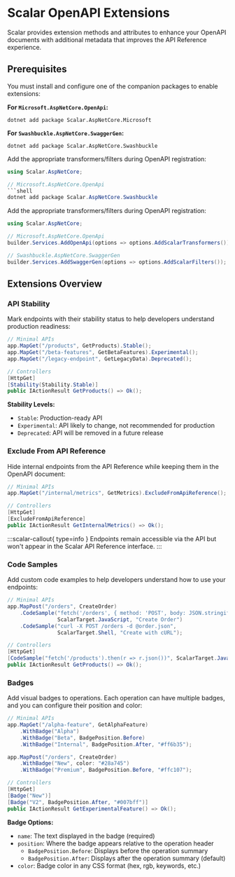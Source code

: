 # Scalar OpenAPI Extensions

Scalar provides extension methods and attributes to enhance your OpenAPI documents with additional metadata that improves the API Reference experience.

## Prerequisites

You must install and configure one of the companion packages to enable extensions:

**For `Microsoft.AspNetCore.OpenApi`:**
```shell
dotnet add package Scalar.AspNetCore.Microsoft
```

**For `Swashbuckle.AspNetCore.SwaggerGen`:**
```shell
dotnet add package Scalar.AspNetCore.Swashbuckle
```

Add the appropriate transformers/filters during OpenAPI registration:

```csharp
using Scalar.AspNetCore;

// Microsoft.AspNetCore.OpenApi
```shell
dotnet add package Scalar.AspNetCore.Swashbuckle
```

Add the appropriate transformers/filters during OpenAPI registration:

```csharp
using Scalar.AspNetCore;

// Microsoft.AspNetCore.OpenApi
builder.Services.AddOpenApi(options => options.AddScalarTransformers());

// Swashbuckle.AspNetCore.SwaggerGen
builder.Services.AddSwaggerGen(options => options.AddScalarFilters());
```

## Extensions Overview

### API Stability

Mark endpoints with their stability status to help developers understand production readiness:

```csharp
// Minimal APIs
app.MapGet("/products", GetProducts).Stable();
app.MapGet("/beta-features", GetBetaFeatures).Experimental(); 
app.MapGet("/legacy-endpoint", GetLegacyData).Deprecated();

// Controllers
[HttpGet]
[Stability(Stability.Stable)]
public IActionResult GetProducts() => Ok();
```

**Stability Levels:**
- `Stable`: Production-ready API
- `Experimental`: API likely to change, not recommended for production  
- `Deprecated`: API will be removed in a future release

### Exclude From API Reference

Hide internal endpoints from the API Reference while keeping them in the OpenAPI document:

```csharp
// Minimal APIs
app.MapGet("/internal/metrics", GetMetrics).ExcludeFromApiReference();

// Controllers
[HttpGet]
[ExcludeFromApiReference]
public IActionResult GetInternalMetrics() => Ok();
```

:::scalar-callout{ type=info }
Endpoints remain accessible via the API but won't appear in the Scalar API Reference interface.
:::

### Code Samples

Add custom code examples to help developers understand how to use your endpoints:

```csharp
// Minimal APIs
app.MapPost("/orders", CreateOrder)
    .CodeSample("fetch('/orders', { method: 'POST', body: JSON.stringify(order) })", 
                ScalarTarget.JavaScript, "Create Order")
    .CodeSample("curl -X POST /orders -d @order.json", 
                ScalarTarget.Shell, "Create with cURL");

// Controllers  
[HttpGet]
[CodeSample("fetch('/products').then(r => r.json())", ScalarTarget.JavaScript)]
public IActionResult GetProducts() => Ok();
```

### Badges

Add visual badges to operations. Each operation can have multiple badges, and you can configure their position and color:

```csharp
// Minimal APIs
app.MapGet("/alpha-feature", GetAlphaFeature)
    .WithBadge("Alpha")
    .WithBadge("Beta", BadgePosition.Before)
    .WithBadge("Internal", BadgePosition.After, "#ff6b35");

app.MapPost("/orders", CreateOrder)
    .WithBadge("New", color: "#28a745")
    .WithBadge("Premium", BadgePosition.Before, "#ffc107");

// Controllers
[HttpGet]
[Badge("New")]
[Badge("V2", BadgePosition.After, "#007bff")]
public IActionResult GetExperimentalFeature() => Ok();
```

**Badge Options:**
- `name`: The text displayed in the badge (required)
- `position`: Where the badge appears relative to the operation header
  - `BadgePosition.Before`: Displays before the operation summary
  - `BadgePosition.After`: Displays after the operation summary (default)
- `color`: Badge color in any CSS format (hex, rgb, keywords, etc.)
